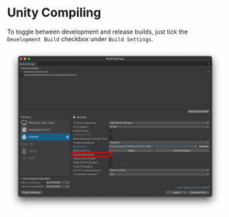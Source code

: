 # Unity Compiling

To toggle between development and release builds, just tick the `Development Build` checkbox under `Build Settings`.

![Development Build](assets/unity-development-build.png)
